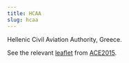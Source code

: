 ```yaml
---
title: HCAA
slug: hcaa
---
```


Hellenic Civil Aviation Authority, Greece.

See the relevant [leaflet][leaf] from [ACE2015].

[leaf]: ../HCAA_GreeceFinal_ACE_2015.pdf "ACE 2015 Benchmarking Report Factsheet: HCAA"

[ACE2015]: http://www.eurocontrol.int/publications/atm-cost-effectiveness-ace-2015-benchmarking-report-2016-2020-outlook "ACE 2015 Benchmarking Report"
